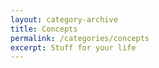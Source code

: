 ```yaml
---
layout: category-archive
title: Concepts
permalink: /categories/concepts
excerpt: Stuff for your life
---
```


